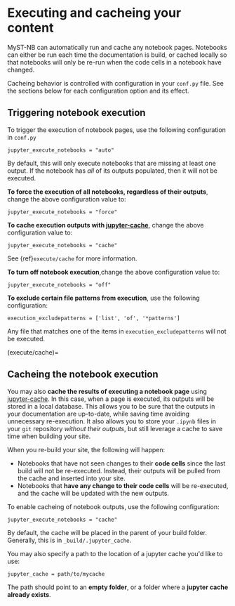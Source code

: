 # Executing and cacheing your content

MyST-NB can automatically run and cache any notebook pages. Notebooks can either
be run each time the documentation is build, or cached locally so that notebooks
will only be re-run when the code cells in a notebook have changed.

Cacheing behavior is controlled with configuration in your `conf.py` file. See
the sections below for each configuration option and its effect.

## Triggering notebook execution

To trigger the execution of notebook pages, use the following configuration in `conf.py`

```
jupyter_execute_notebooks = "auto"
```

By default, this will only execute notebooks that are missing at least one output. If
the notebook has *all* of its outputs populated, then it will not be executed.

**To force the execution of all notebooks, regardless of their outputs**, change the
above configuration value to:

```
jupyter_execute_notebooks = "force"
```

**To cache execution outputs with [jupyter-cache]**, change the above configuration
value to:

```
jupyter_execute_notebooks = "cache"
```

See {ref}`execute/cache` for more information.

**To turn off notebook execution**,change the
above configuration value to:

```
jupyter_execute_notebooks = "off"
```

**To exclude certain file patterns from execution**, use the following
configuration:

```
execution_excludepatterns = ['list', 'of', '*patterns']
```

Any file that matches one of the items in `execution_excludepatterns` will not be
executed.

(execute/cache)=
## Cacheing the notebook execution

You may also **cache the results of executing a notebook page** using [jupyter-cache]. In
this case, when a page is executed, its outputs will be stored in a local database.
This allows you to be sure that the outputs in your documentation are up-to-date,
while saving time avoiding unnecessary re-execution. It also allows you to store your
`.ipynb` files in your `git` repository *without their outputs*, but still leverage
a cache to save time when building your site.

When you re-build your site, the following will happen:

* Notebooks that have not seen changes to their **code cells** since the last build
  will not be re-executed. Instead, their outputs will be pulled from the cache
  and inserted into your site.
* Notebooks that **have any change to their code cells** will be re-executed, and the
  cache will be updated with the new outputs.

To enable cacheing of notebook outputs, use the following configuration:

```
jupyter_execute_notebooks = "cache"
```

By default, the cache will be placed in the parent of your build folder. Generally,
this is in `_build/.jupyter_cache`.

You may also specify a path to the location of a jupyter cache you'd like to use:

```
jupyter_cache = path/to/mycache
```

The path should point to an **empty folder**, or a folder where a
**jupyter cache already exists**.

[jupyter-cache]: https://github.com/executablebookproject/jupyter-cache "the Jupyter Cache Project"
